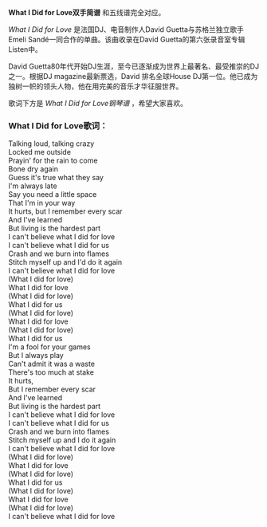 

**What I Did for Love双手简谱** 和五线谱完全对应。

_What I Did for Love_ 是法国DJ、电音制作人David Guetta与苏格兰独立歌手Emeli
Sandé一同合作的单曲。该曲收录在David Guetta的第六张录音室专辑Listen中。

David Guetta80年代开始DJ生涯，至今已逐渐成为世界上最著名、最受推崇的DJ之一。根据DJ magazine最新票选，David
排名全球House DJ第一位。他已成为独树一帜的领头人物，他在用完美的音乐才华征服世界。

歌词下方是 _What I Did for Love钢琴谱_ ，希望大家喜欢。

### What I Did for Love歌词：

Talking loud, talking crazy  
Locked me outside  
Prayin' for the rain to come  
Bone dry again  
Guess it's true what they say  
I'm always late  
Say you need a little space  
That I'm in your way  
It hurts, but I remember every scar  
And I've learned  
But living is the hardest part  
I can't believe what I did for love  
I can't believe what I did for us  
Crash and we burn into flames  
Stitch myself up and I'd do it again  
I can't believe what I did for love  
(What I did for love)  
What I did for love  
(What I did for love)  
What I did for us  
(What I did for love)  
What I did for love  
(What I did for love)  
What I did for us  
I'm a fool for your games  
But I always play  
Can't admit it was a waste  
There's too much at stake  
It hurts,  
But I remember every scar  
And I've learned  
But living is the hardest part  
I can't believe what I did for love  
I can't believe what I did for us  
Crash and we burn into flames  
Stitch myself up and I do it again  
I can't believe what I did for love  
(What I did for love)  
What I did for love  
(What I did for love)  
What I did for us  
(What I did for love)  
What I did for love  
(What I did for love)  
I can't believe what I did for love

